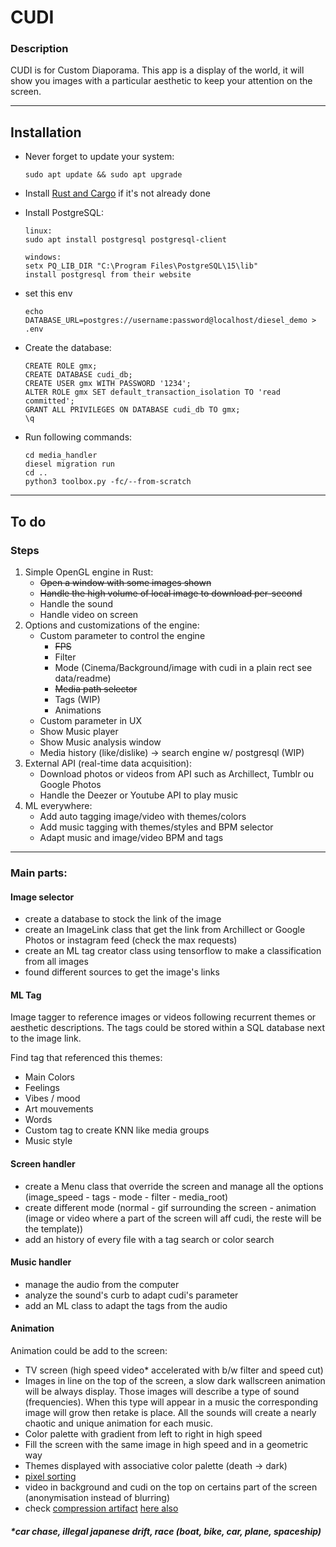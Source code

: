 # CUDI

### Description

CUDI is for Custom Diaporama.
This app is a display of the world, it will show you images with a particular aesthetic to keep your attention on the screen.

---

## Installation

- Never forget to update your system:

      sudo apt update && sudo apt upgrade

- Install [Rust and Cargo](https://doc.rust-lang.org/cargo/getting-started/installation.html) if it's not already done

- Install PostgreSQL:

      linux:
      sudo apt install postgresql postgresql-client

      windows:
      setx PQ_LIB_DIR "C:\Program Files\PostgreSQL\15\lib"
      install postgresql from their website

- set this env

      echo DATABASE_URL=postgres://username:password@localhost/diesel_demo > .env

- Create the database:

      CREATE ROLE gmx;
      CREATE DATABASE cudi_db;
      CREATE USER gmx WITH PASSWORD '1234';
      ALTER ROLE gmx SET default_transaction_isolation TO 'read committed';
      GRANT ALL PRIVILEGES ON DATABASE cudi_db TO gmx;
      \q

- Run following commands:

      cd media_handler
      diesel migration run
      cd ..
      python3 toolbox.py -fc/--from-scratch

---

## To do

### Steps

1. Simple OpenGL engine in Rust:
   - ~~Open a window with some images shown~~
   - ~~Handle the high volume of local image to download per-second~~
   - Handle the sound
   - Handle video on screen
2. Options and customizations of the engine:
   - Custom parameter to control the engine
     - ~~FPS~~
     - Filter
     - Mode (Cinema/Background/image with cudi in a plain rect see data/readme)
     - ~~Media path selector~~
     - Tags (WIP)
     - Animations
   - Custom parameter in UX
   - Show Music player
   - Show Music analysis window
   - Media history (like/dislike) -> search engine w/ postgresql (WIP)
3. External API (real-time data acquisition):
   - Download photos or videos from API such as Archillect, Tumblr ou Google Photos
   - Handle the Deezer or Youtube API to play music
4. ML everywhere:
   - Add auto tagging image/video with themes/colors
   - Add music tagging with themes/styles and BPM selector
   - Adapt music and image/video BPM and tags

---

### Main parts:

#### Image selector

- create a database to stock the link of the image
- create an ImageLink class that get the link from Archillect or Google Photos or instagram feed (check the max requests)
- create an ML tag creator class using tensorflow to make a classification from all images
- found different sources to get the image's links

#### ML Tag

Image tagger to reference images or videos following recurrent themes or aesthetic descriptions.
The tags could be stored within a SQL database next to the image link.

Find tag that referenced this themes:

- Main Colors
- Feelings
- Vibes / mood
- Art mouvements
- Words
- Custom tag to create KNN like media groups
- Music style

#### Screen handler

- create a Menu class that override the screen and manage all the options (image_speed - tags - mode - filter - media_root)
- create different mode (normal - gif surrounding the screen - animation (image or video where a part of the screen will aff cudi, the reste will be the template))
- add an history of every file with a tag search or color search

#### Music handler

- manage the audio from the computer
- analyze the sound's curb to adapt cudi's parameter
- add an ML class to adapt the tags from the audio

#### Animation

Animation could be add to the screen:

- TV screen (high speed video\* accelerated with b/w filter and speed cut)
- Images in line on the top of the screen, a slow dark wallscreen animation will be always display. Those images will describe a type of sound (frequencies). When this type will appear in a music the corresponding image will grow then retake is place. All the sounds will create a nearly chaotic and unique animation for each music.
- Color palette with gradient from left to right in high speed
- Fill the screen with the same image in high speed and in a geometric way
- Themes displayed with associative color palette (death -> dark)
- [pixel sorting](<http://satyarth.me/articles/pixel-sorting/#:~:text=Pixel%20sorting%20is%20an%20interesting,(processing%20source%20code%20here).>)
- video in background and cudi on the top on certains part of the screen (anonymisation instead of blurring)
- check [compression artifact](https://en.wikipedia.org/wiki/Compression_artifact)
  [here also](https://github.com/scriptkittie/GlitchKernel)

##### \*car chase, illegal japanese drift, race (boat, bike, car, plane, spaceship)
